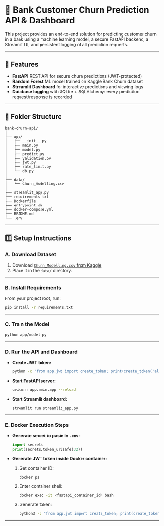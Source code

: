 # 🏦 Bank Customer Churn Prediction API & Dashboard

This project provides an end-to-end solution for predicting customer churn in a bank using a machine learning model, a secure FastAPI backend, a Streamlit UI, and persistent logging of all prediction requests.

---

## 🚀 Features

- **FastAPI** REST API for secure churn predictions (JWT-protected)
- **Random Forest** ML model trained on Kaggle Bank Churn dataset
- **Streamlit Dashboard** for interactive predictions and viewing logs
- **Database logging** with SQLite + SQLAlchemy: every prediction request/response is recorded

---

## 📁 Folder Structure

```
bank-churn-api/
│
├── app/
│   ├── __init__.py
│   ├── main.py
│   ├── model.py
│   ├── predict.py
│   ├── validation.py
│   ├── jwt.py
│   ├── rate_limit.py
│   └── db.py
│
├── data/
│   └── Churn_Modelling.csv
│
├── streamlit_app.py
├── requirements.txt
├── Dockerfile
├── entrypoint.sh
├── docker-compose.yml
├── README.md
└── .env
```

---

## 1️⃣ Setup Instructions

### **A. Download Dataset**

1. Download [`Churn_Modelling.csv` from Kaggle](https://www.kaggle.com/datasets/adammaus/predicting-churn-for-bank-customers).
2. Place it in the `data/` directory.

---

### **B. Install Requirements**

From your project root, run:

```bash
pip install -r requirements.txt
```

---

### **C. Train the Model**

```bash
python app/model.py
```

---

### **D. Run the API and Dashboard**

- **Create JWT token:**

    ```bash
    python -c "from app.jwt import create_token; print(create_token('alice'))"
    ```

- **Start FastAPI server:**

    ```bash
    uvicorn app.main:app --reload
    ```

- **Start Streamlit dashboard:**

    ```bash
    streamlit run streamlit_app.py
    ```

---

### **E. Docker Execution Steps**

- **Generate secret to paste in `.env`:**

    ```python
    import secrets
    print(secrets.token_urlsafe(32))
    ```

- **Generate JWT token inside Docker container:**

    1. Get container ID:

        ```bash
        docker ps
        ```

    2. Enter container shell:

        ```bash
        docker exec -it <fastapi_container_id> bash
        ```

    3. Generate token:

        ```bash
        python3 -c "from app.jwt import create_token; print(create_token('alice'))"
        ```

---